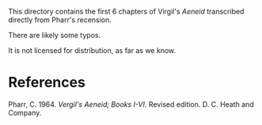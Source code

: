 This directory contains the first 6 chapters of Virgil's *Aeneid* transcribed
directly from Pharr's recension.

There are likely some typos.

It is not licensed for distribution, as far as we know.

References
==========

Pharr, C. 1964. *Vergil's Aeneid; Books I-VI*. Revised edition. D. C. Heath and
Company.
